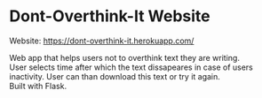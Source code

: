 # Dont-Overthink-It Website

Website: https://dont-overthink-it.herokuapp.com/

Web app that helps users not to overthink text they are writing.<br>
User selects time after which the text dissapeares in case of users inactivity. User can than download this text or try it again.<br>
Built with Flask. 
